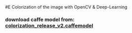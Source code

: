 #E Colorization of the image with OpenCV & Deep-Learning
### download caffe model from: [colorization_release_v2.caffemodel](https://storage.openvinotoolkit.org/repositories/datumaro/models/colorization/) 
